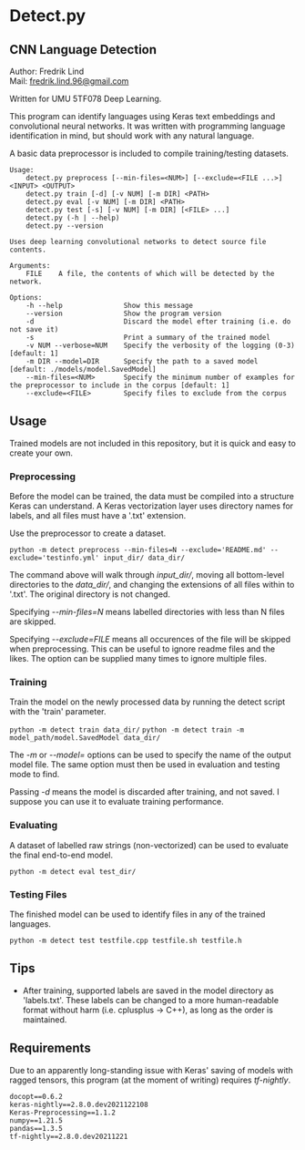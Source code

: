 # Detect.py
## CNN Language Detection

Author: Fredrik Lind  
Mail: 	fredrik.lind.96@gmail.com

Written for UMU 5TF078 Deep Learning.

This program can identify languages using Keras text embeddings and convolutional neural networks. It was written with programming language identification in mind, but should work with any natural language.

A basic data preprocessor is included to compile training/testing datasets.

```
Usage:
    detect.py preprocess [--min-files=<NUM>] [--exclude=<FILE ...>] <INPUT> <OUTPUT>
    detect.py train [-d] [-v NUM] [-m DIR] <PATH>
    detect.py eval [-v NUM] [-m DIR] <PATH>
    detect.py test [-s] [-v NUM] [-m DIR] [<FILE> ...]
    detect.py (-h | --help)
    detect.py --version

Uses deep learning convolutional networks to detect source file contents.

Arguments:
    FILE    A file, the contents of which will be detected by the network.

Options:
    -h --help               Show this message
    --version               Show the program version
    -d                      Discard the model efter training (i.e. do not save it)
    -s                      Print a summary of the trained model
    -v NUM --verbose=NUM    Specify the verbosity of the logging (0-3) [default: 1]
    -m DIR --model=DIR      Specify the path to a saved model [default: ./models/model.SavedModel]
    --min-files=<NUM>       Specify the minimum number of examples for the preprocessor to include in the corpus [default: 1]
    --exclude=<FILE>        Specify files to exclude from the corpus
```

## Usage

Trained models are not included in this repository, but it is quick and easy to create your own.

### Preprocessing
Before the model can be trained, the data must be compiled into a structure Keras can understand. A Keras vectorization layer uses directory names for labels, and all files must have a '.txt' extension.

Use the preprocessor to create a dataset.

`python -m detect preprocess --min-files=N --exclude='README.md' --exclude='testinfo.yml' input_dir/ data_dir/`

The command above will walk through *input_dir/*, moving all bottom-level directories to the *data_dir/*, and changing the extensions of all files within to '.txt'. The original directory is not changed.

Specifying *--min-files=N* means labelled directories with less than N files are skipped.

Specifying *--exclude=FILE* means all occurences of the file will be skipped when preprocessing. This can be useful to ignore readme files and the likes. The option can be supplied many times to ignore multiple files.

### Training

Train the model on the newly processed data by running the detect script with the 'train' parameter.

`python -m detect train data_dir/`
`python -m detect train -m model_path/model.SavedModel data_dir/`

The *-m* or *--model=* options can be used to specify the name of the output model file. The same option must then be used in evaluation and testing mode to find.

Passing *-d* means the model is discarded after training, and not saved. I suppose you can use it to evaluate training performance.

### Evaluating

A dataset of labelled raw strings (non-vectorized) can be used to evaluate the final end-to-end model.

`python -m detect eval test_dir/`

### Testing Files

The finished model can be used to identify files in any of the trained languages.

`python -m detect test testfile.cpp testfile.sh testfile.h`

## Tips

* After training, supported labels are saved in the model directory as 'labels.txt'. These labels can be changed to a more human-readable format without harm (i.e. cplusplus -> C++), as long as the order is maintained.

## Requirements

Due to an apparently long-standing issue with Keras' saving of models with ragged tensors, this program (at the moment of writing) requires *tf-nightly*.

```
docopt==0.6.2
keras-nightly==2.8.0.dev2021122108
Keras-Preprocessing==1.1.2
numpy==1.21.5
pandas==1.3.5
tf-nightly==2.8.0.dev20211221
```
